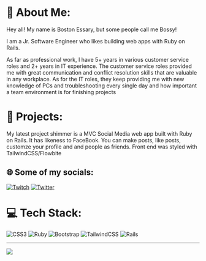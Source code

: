 # 💫 About Me:
Hey all! My name is Boston Essary, but some people call me Bossy!

I am a Jr. Software Engineer who likes building web apps with Ruby on Rails.

As far as professional work, I have 5+ years in various customer service roles and 2+ years in IT experience. The customer service roles provided me with great
communication and conflict resolution skills that are valuable in any workplace. As for the IT roles, they keep providing me with new knowledge of PCs and troubleshooting
every single day and how important a team environment is for finishing projects

# 💫 Projects:
My latest project shimmer is a MVC Social Media web app built with Ruby on Rails. It has likeness to FaceBook. You can
make posts, like posts, customze your profile and and people as friends. Front end was styled with TailwindCSS/Flowbite

## 🌐 Some of my socials:
[![Twitch](https://img.shields.io/badge/Twitch-%239146FF.svg?logo=Twitch&logoColor=white)](https://twitch.tv/ILikeBooTea) [![Twitter](https://img.shields.io/badge/Twitter-%231DA1F2.svg?logo=Twitter&logoColor=white)](https://twitter.com/MySoxAreNotRed) 

# 💻 Tech Stack:
 ![CSS3](https://img.shields.io/badge/css3-%231572B6.svg?style=for-the-badge&logo=css3&logoColor=white) ![Ruby](https://img.shields.io/badge/ruby-%23CC342D.svg?style=for-the-badge&logo=ruby&logoColor=white) ![Bootstrap](https://img.shields.io/badge/bootstrap-%23563D7C.svg?style=for-the-badge&logo=bootstrap&logoColor=white) ![TailwindCSS](https://img.shields.io/badge/tailwindcss-%2338B2AC.svg?style=for-the-badge&logo=tailwind-css&logoColor=white) ![Rails](https://img.shields.io/badge/rails-%23CC0000.svg?style=for-the-badge&logo=ruby-on-rails&logoColor=white)

---
[![](https://visitcount.itsvg.in/api?id=BostonEssary&icon=7&color=1)](https://visitcount.itsvg.in)


